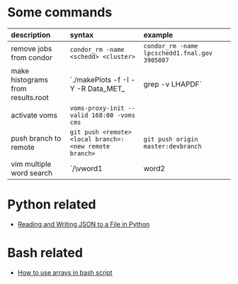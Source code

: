 # Some commands

|description|syntax|example|
|:--|:--|:--|
| remove jobs from condor | `condor_rm -name <schedd> <cluster>` | `condor_rm -name lpcschedd1.fnal.gov 3905087` |
| make histograms from results.root | `./makePlots -f -I <file> -Y <year> -R Data_MET_<year> | grep -v LHAPDF` | |
| activate voms | `voms-proxy-init --valid 168:00 -voms cms` | |
| push branch to remote | `git push <remote>  <local branch>:<new remote branch>` |`git push origin master:devbranch`  |
| vim multiple word search | `/\vword1|word2|word3` |  `/\vLoose|Mid` |

# Python related

- [Reading and Writing JSON to a File in Python](https://stackabuse.com/reading-and-writing-json-to-a-file-in-python/)

# Bash related

- [How to use arrays in bash script](https://linuxconfig.org/how-to-use-arrays-in-bash-script)
